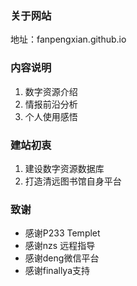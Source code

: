 ### 关于网站

地址：fanpengxian.github.io

### 内容说明

1. 数字资源介绍
2. 情报前沿分析
3. 个人使用感悟

### 建站初衷

1. 建设数字资源数据库
2. 打造清远图书馆自身平台

### 致谢

- 感谢P233 Templet
- 感谢nzs 远程指导
- 感谢deng微信平台
- 感谢finallya支持
